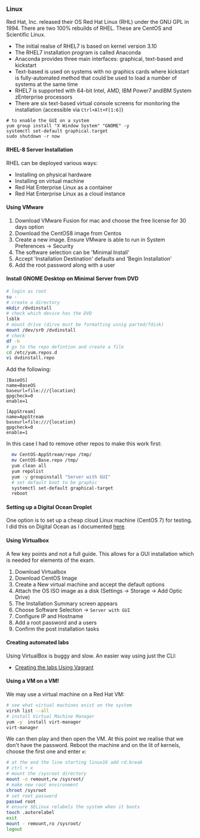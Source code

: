 ### Linux

Red Hat, Inc. released their OS Red Hat Linux (RHL) under the GNU GPL in 1994. There are two 100% rebuilds of RHEL. These are CentOS and Scientific Linux. 

* The initial realse of RHEL7 is based on kernel version 3.10
* The RHEL7 installation program is called Anaconda
* Anaconda provides three main interfaces: graphical, text-based and kickstart
* Text-based is used on systems with no graphics cards where kickstart is fully-automated method that could be used to load a number of systems at the same time 
* RHEL7 is supported with 64-bit Intel, AMD, IBM Power7 andIBM System zEnterprise processors
* There are six text-based virtual console screens for monitoring the installation (accessible via `Ctrl+Alt+F[1:6]`)

```
# to enable the GUI on a system 
yum group install "X Window System" "GNOME" -y
systemctl set-default graphical.target
sudo shutdown -r now
```

#### RHEL-8 Server Installation

RHEL can be deployed various ways:
* Installing on physical hardware
* Installing on virtual machine
* Red Hat Enterprise Linux as a container
* Red Hat Enterprise Linux as a cloud instance

#### Using VMware

1. Download VMware Fusion for mac and choose the free license for 30 days option
2. Download the CentOS8 image from Centos
3. Create a new image. Ensure VMware is able to run in System Preferences -> Security
4. The software selection can be 'Minimal Install'
5. Accept 'Installation Destination' defaults and 'Begin Installation'
6. Add the root password along with a user

#### Install GNOME Desktop on Minimal Server from DVD 

```bash
# login as root
su -
# create a directory
mkdir /dvdinstall
# check which device has the DVD
lsblk
# mount drive (dirve must be formatting usnig parted/fdisk)
mount /dev/sr0 /dvdinstall
# check 
df -h
# go to the repo defintion and create a file
cd /etc/yum.repos.d
vi dvdinstall.repo
```

Add the following:

```
[BaseOS]
name=BaseOS
baseurl=file:///{location}
gpgcheck=0
enable=1

[AppStream]
name=AppStream
baseurl=file:///{location}
gpgcheck=0
enable=1
```

In this case I had to remove other repos to make this work first:

```bash
  mv CentOS-AppStream/repo /tmp/
  mv CentOS-Base.repo /tmp/
  yum clean all
  yum repolist
  yum -y groupinstall "Server with GUI"
  # set default boot to be graphic
  systemctl set-default graphical-target
  reboot
```

#### Setting up a Digital Ocean Droplet

One option is to set up a cheap cloud Linux machine (CentOS 7) for testing. I did this on Digital Ocean as I documented [here](https://morsonluke.github.io/projects/droplet/).

#### Using Virtualbox

A few key points and not a full guide. This allows for a GUI installation which is needed for elements of the exam.

1. Download Virtualbox
2. Download CentOS Image
3. Create a New virtual machine and accept the default options
3. Attach the OS ISO image as a disk (Settings -> Storage -> Add Optic Drive)
4. The Installation Summary screen appears
5. Choose Software Selection -> `Server with GUI`
6. Configure IP and Hostname 
7. Add a root password and a users
8. Confirm the post installation tasks

#### Creating automated labs

Using VirtualBox is buggy and slow. An easier way using just the CLI:

* [Creating the labs Using Vagrant](https://github.com/AnwarYagoub/RHCSA-RHCE-Lab-Environment)

#### Using a VM on a VM!

We may use a virtual machine on a Red Hat VM:

```bash
# see what virtual machines exist on the system
virsh list --all
# install Virtual Machine Manager
yum -y  install virt-manager
virt-manager
```

We can then play and then open the VM. At this point we realise that we don't have the password. Reboot the machine and on the lit of kernels, choose the first one and enter `e`: 

```bash
# at the end the line starting linux16 add rd.break
# ctrl + x
# mount the /sysroot directory
mount -o remount,rw /sysroot/
# make new root environment
chroot /sysroot
# set root password
passwd root
# ensure SELinux relabels the system when it boots
touch .autorelabel
exit
mount - remount,ro /sysroot/
logout
```